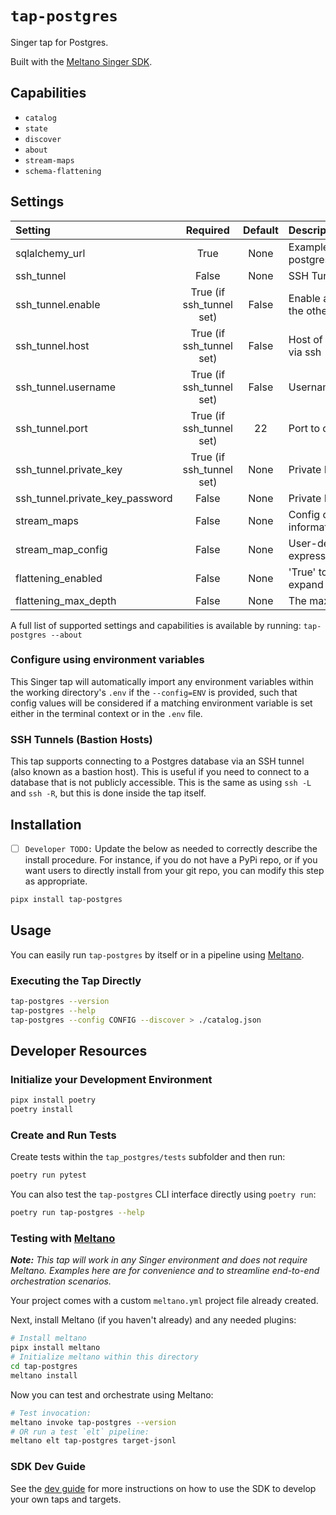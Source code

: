 # `tap-postgres`

Singer tap for Postgres.

Built with the [Meltano Singer SDK](https://sdk.meltano.com).

## Capabilities

* `catalog`
* `state`
* `discover`
* `about`
* `stream-maps`
* `schema-flattening`

## Settings

| Setting             | Required | Default | Description |
|:--------------------|:--------:|:-------:|:------------|
| sqlalchemy_url      | True     | None    | Example postgresql://postgres:postgres@localhost:5432/postgres |
| ssh_tunnel          | False    | None    | SSH Tunnel Configuration, this is a json object. |
| ssh_tunnel.enable   | True (if ssh_tunnel set) | False   | Enable an ssh tunnel (also known as bastion host), see the other ssh_tunnel.* properties for more details.
| ssh_tunnel.host | True (if ssh_tunnel set) | False   | Host of the bastion host, this is the host we'll connect to via ssh
| ssh_tunnel.username | True (if ssh_tunnel set) | False   |Username to connect to bastion host
| ssh_tunnel.port | True (if ssh_tunnel set) | 22 | Port to connect to bastion host
| ssh_tunnel.private_key | True (if ssh_tunnel set) | None | Private Key for authentication to the bastion host
| ssh_tunnel.private_key_password | False | None | Private Key Password, leave None if no password is set
| stream_maps         | False    | None    | Config object for stream maps capability. For more information check out [Stream Maps](https://sdk.meltano.com/en/latest/stream_maps.html). |
| stream_map_config   | False    | None    | User-defined config values to be used within map expressions. |
| flattening_enabled  | False    | None    | 'True' to enable schema flattening and automatically expand nested properties. |
| flattening_max_depth| False    | None    | The max depth to flatten schemas. |

A full list of supported settings and capabilities is available by running: `tap-postgres --about`

### Configure using environment variables

This Singer tap will automatically import any environment variables within the working directory's
`.env` if the `--config=ENV` is provided, such that config values will be considered if a matching
environment variable is set either in the terminal context or in the `.env` file.

### SSH Tunnels (Bastion Hosts)

This tap supports connecting to a Postgres database via an SSH tunnel (also known as a bastion host). This is useful if you need to connect to a database that is not publicly accessible. This is the same as using `ssh -L` and `ssh -R`, but this is done inside the tap itself.

## Installation

- [ ] `Developer TODO:` Update the below as needed to correctly describe the install procedure. For instance, if you do not have a PyPi repo, or if you want users to directly install from your git repo, you can modify this step as appropriate.

```bash
pipx install tap-postgres
```

## Usage

You can easily run `tap-postgres` by itself or in a pipeline using [Meltano](https://meltano.com/).

### Executing the Tap Directly

```bash
tap-postgres --version
tap-postgres --help
tap-postgres --config CONFIG --discover > ./catalog.json
```

## Developer Resources

### Initialize your Development Environment

```bash
pipx install poetry
poetry install
```

### Create and Run Tests

Create tests within the `tap_postgres/tests` subfolder and
  then run:

```bash
poetry run pytest
```

You can also test the `tap-postgres` CLI interface directly using `poetry run`:

```bash
poetry run tap-postgres --help
```

### Testing with [Meltano](https://www.meltano.com)

_**Note:** This tap will work in any Singer environment and does not require Meltano.
Examples here are for convenience and to streamline end-to-end orchestration scenarios._

Your project comes with a custom `meltano.yml` project file already created.

Next, install Meltano (if you haven't already) and any needed plugins:

```bash
# Install meltano
pipx install meltano
# Initialize meltano within this directory
cd tap-postgres
meltano install
```

Now you can test and orchestrate using Meltano:

```bash
# Test invocation:
meltano invoke tap-postgres --version
# OR run a test `elt` pipeline:
meltano elt tap-postgres target-jsonl
```

### SDK Dev Guide

See the [dev guide](https://sdk.meltano.com/en/latest/dev_guide.html) for more instructions on how to use the SDK to
develop your own taps and targets.
